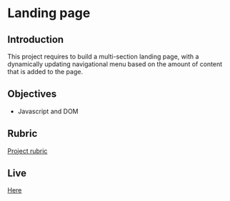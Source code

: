 # Landing page

## Introduction
This project requires to build a multi-section landing page, with a dynamically updating navigational menu based on the amount of content that is added to the page.

## Objectives

- Javascript and DOM

## Rubric
[Project rubric](https://review.udacity.com/#!/rubrics/3601/view)

## Live
[Here](https://thekraalamoudi.github.io/Landing_Page/index.html)
